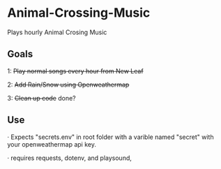 # Animal-Crossing-Music
Plays hourly Animal Crosing Music

Goals
------------
1: ~~Play normal songs every hour from New Leaf~~

2: ~~Add Rain/Snow using Openweathermap~~

3: ~~Clean up code~~ done?

Use
------------
· Expects "secrets.env" in root folder with a varible named "secret" with your openweathermap api key.

· requires requests, dotenv, and playsound,
